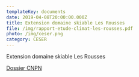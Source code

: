 ```yaml
---
templateKey: documents
date: 2019-04-08T20:00:00.000Z
title: Extension domaine skiable Les Rousses
file: /img/rapport-etude-climat-les-rousses.pdf
photo: /img/ceser.png
category: CESER
---
```

Extension domaine skiable Les Rousses

[Dossier CNPN](http://www.bourgogne-franche-comte.developpement-durable.gouv.fr/IMG/pdf/les_rousses_demande_derogation-compresse_cle7cbec7.pdf)